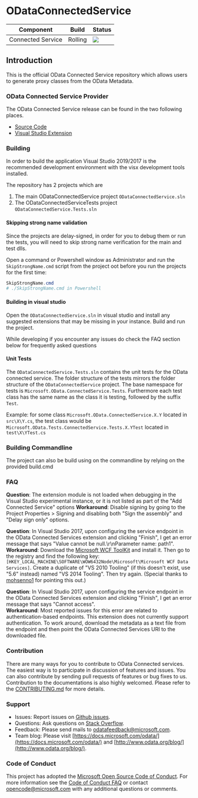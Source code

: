 ODataConnectedService
 ============= 
 Component | Build  | Status 
--------|--------- |---------
Connected Service|Rolling | <img src="https://identitydivision.visualstudio.com/_apis/public/build/definitions/2cfe7ec3-b94f-4ab9-85ab-2ebff928f3fd/338/badge"/> 

 ## Introduction 
This is the official OData Connected Service repository which allows users to generate proxy classes from the OData Metadata.

### OData Connected Service Provider
The OData Connected Service release can be found in the two following places. 
* [Source Code](https://github.com/OData/ODataConnectedService)
* [Visual Studio Extension](https://visualstudiogallery.msdn.microsoft.com/b343d0eb-6493-44c2-b558-13a0408d013f)

### Building
In order to build the application Visual Studio 2019/2017 is the recommended development environment with the visx development tools installed.

The repository has 2 projects which are 
1. The main ODataConnectedService project `ODataConnectedService.sln`
2. The ODataConnectedServiceTests project `ODataConnectedService.Tests.sln`

#### Skipping strong name validation
Since the projects are delay-signed, in order for you to debug them or run the tests, you will need to skip strong name verification for
the main and test dlls.

Open a command or Powershell window as Administrator and run the `SkipStrongName.cmd` script from the project oot before you run the projects for the first time:
```powershell
SkipStrongName.cmd
# ./SkipStrongName.cmd in Powershell
```

#### Building in visual studio
Open the `ODataConnectedService.sln` in visual studio and install any suggested extensions that may be missing in your instance.
Build and run the project. 

While developing if you encounter any issues do check the FAQ section below for frequently asked questions
#### Unit Tests

The `ODataConnectedService.Tests.sln` contains the unit tests for the OData connected service. The folder structure of the tests mirrors the folder structure
of the `ODataConnectedService` project. The base namespace for tests is `Microsoft.OData.ConnectedService.Tests`. Furthermore each test class has the same name
as the class it is testing, followed by the suffix `Test`.

Example: for some class `Microsoft.OData.ConnectedService.X.Y` located in `src\X\Y.cs`,
the test class would be `Microsoft.OData.Tests.ConnectedService.Tests.X.YTest` located in `test\X\YTest.cs`

### Building Commandline 
The project can also be build using on the commandline by relying on the provided build.cmd

### FAQ
  **Question**: The extension module is not loaded when debugging in the Visual Studio experimental instance, or it is not listed as part of the "Add Connected Service" options
  **Workaround**: Disable signing by going to the Project Properties > Signing and disabling both "Sign the assembly" and "Delay sign only" options.
  
  **Question**: In Visual Studio 2017, upon configuring the service endpoint in the OData Connected Services extension and clicking "Finish", I get an error message that says "Value cannot be null.\r\nParameter name: path1".  
  **Workaround**: Download the [Microsoft WCF ToolKit](https://download.microsoft.com/download/1/C/A/1CAA41C7-88B9-42D6-9E11-3C655656DAB1/WcfDataServices.exe) and install it. Then go to the registry and find the following key: `[HKEY_LOCAL_MACHINE\SOFTWARE\WOW6432Node\Microsoft\Microsoft WCF Data Services]`. Create a duplicate of "VS 2010 Tooling" (if this doesn't exist, use "5.6" instead) named "VS 2014 Tooling". Then try again. (Special thanks to [mohsenno1](https://github.com/mohsenno1) for pointing this out.)
  
  **Question**: In Visual Studio 2017, upon configuring the service endpoint in the OData Connected Services extension and clicking "Finish", I get an error message that says "Cannot access".  
  **Workaround**: Most reported issues for this error are related to authentication-based endpoints. This extension does not currently support authentication. To work around, download the metadata as a text file from the endpoint and then point the OData Connected Services URI to the downloaded file.


### Contribution

There are many ways for you to contribute to OData Connected services. The easiest way is to participate in discussion of features and issues. You can also contribute by sending pull requests of features or bug fixes to us. Contribution to the documentations is also highly welcomed. Please refer to the [CONTRIBUTING.md](./CONTRIBUTING.md) for more details.

###  Support

- Issues: Report issues on [Github issues](https://github.com/OData/ODataConnectedService/issues).
- Questions: Ask questions on [Stack Overflow](http://stackoverflow.com/questions/ask?tags=odata).
- Feedback: Please send mails to [odatafeedback@microsoft.com](mailto:odatafeedback@microsoft.com).
- Team blog: Please visit [https://docs.microsoft.com/odata/](https://docs.microsoft.com/odata/) and [http://www.odata.org/blog/](http://www.odata.org/blog/).

### Code of Conduct

This project has adopted the [Microsoft Open Source Code of Conduct](https://opensource.microsoft.com/codeofconduct/). For more information see the [Code of Conduct FAQ](https://opensource.microsoft.com/codeofconduct/faq/) or contact [opencode@microsoft.com](mailto:opencode@microsoft.com) with any additional questions or comments.
